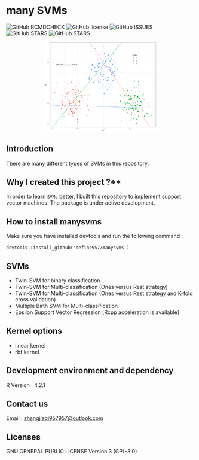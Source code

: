 # many SVMs
![GitHub RCMDCHECK](https://img.shields.io/badge/R--CMD--check-passing-brightgreen)
![GitHub license](https://img.shields.io/github/license/define957/manysvms)
![GitHub ISSUES](https://img.shields.io/github/issues/define957/manysvms)
![GitHub STARS](https://img.shields.io/github/stars/define957/manysvms)
![GitHub STARS](https://img.shields.io/github/forks/define957/manysvms)
<div align=center><img src = man\figures\MBSVM.png width="60%"></div>


## Introduction

There are many different types of SVMs in this repository. 

## Why I created this project ?**

In order to learn `SVMs` better, I built this repository to implement support vector machines. The package is under active development.

## How to install manysvms

Make sure you have installed devtools and run the following command :
```{r}
devtools::install_github('define957/manysvms')
```

## SVMs

+ Twin-SVM for binary classification
+ Twin-SVM for Multi-classification (Ones versus Rest strategy) 
+ Twin-SVM for Multi-classification (Ones versus Rest strategy and K-fold cross validation) 
+ Multiple Birth SVM for Multi-classification
+ Epsilon Support Vector Regression [Rcpp acceleration is available]

## Kernel options

+ linear kernel
+ rbf kernel

## Development environment and dependency

R Version : 4.2.1

## Contact us

Email : zhangjiaqi957957@outlook.com

## Licenses

GNU GENERAL PUBLIC LICENSE Version 3 (GPL-3.0)
